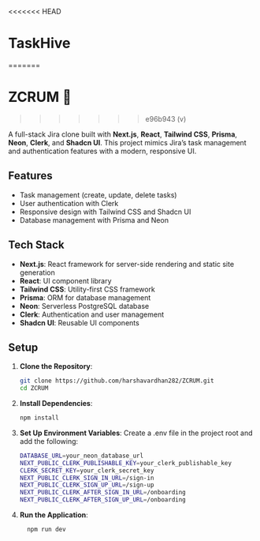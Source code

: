<<<<<<< HEAD
# TaskHive
=======
# ZCRUM 🌟
>>>>>>> e96b943 (v)

A full-stack Jira clone built with **Next.js**, **React**, **Tailwind CSS**, **Prisma**, **Neon**, **Clerk**, and **Shadcn UI**. This project mimics Jira’s task management and authentication features with a modern, responsive UI.

## Features
- Task management (create, update, delete tasks)
- User authentication with Clerk
- Responsive design with Tailwind CSS and Shadcn UI
- Database management with Prisma and Neon

## Tech Stack
- **Next.js**: React framework for server-side rendering and static site generation
- **React**: UI component library
- **Tailwind CSS**: Utility-first CSS framework
- **Prisma**: ORM for database management
- **Neon**: Serverless PostgreSQL database
- **Clerk**: Authentication and user management
- **Shadcn UI**: Reusable UI components

## Setup

1. **Clone the Repository**:
   ```bash
   git clone https://github.com/harshavardhan282/ZCRUM.git
   cd ZCRUM

2. **Install Dependencies**:
    ```bash
    npm install

3. **Set Up Environment Variables**:
Create a .env file in the project root and add the following:
    ```bash
    DATABASE_URL=your_neon_database_url
    NEXT_PUBLIC_CLERK_PUBLISHABLE_KEY=your_clerk_publishable_key
    CLERK_SECRET_KEY=your_clerk_secret_key
    NEXT_PUBLIC_CLERK_SIGN_IN_URL=/sign-in
    NEXT_PUBLIC_CLERK_SIGN_UP_URL=/sign-up
    NEXT_PUBLIC_CLERK_AFTER_SIGN_IN_URL=/onboarding
    NEXT_PUBLIC_CLERK_AFTER_SIGN_UP_URL=/onboarding
4.  **Run the Application**:
    ```bash
      npm run dev

